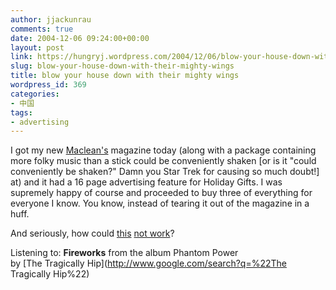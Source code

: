 ```yaml
---
author: jjackunrau
comments: true
date: 2004-12-06 09:24:00+00:00
layout: post
link: https://hungryj.wordpress.com/2004/12/06/blow-your-house-down-with-their-mighty-wings/
slug: blow-your-house-down-with-their-mighty-wings
title: blow your house down with their mighty wings
wordpress_id: 369
categories:
- 中国
tags:
- advertising
---
```


I got my new [Maclean's](http://macleans.ca) magazine today (along with a package containing more folky music than a stick could be conveniently shaken [or is it "could conveniently be shaken?" Damn you Star Trek for causing so much doubt!] at) and it had a 16 page advertising feature for Holiday Gifts.  I was supremely happy of course and proceeded to buy three of everything for everyone I know.  You know, instead of tearing it out of the magazine in a huff.
  

  
And seriously, how could [this](http://www.guardian.co.uk/international/story/0,3604,1356464,00.html) [not work](http://www.reuters.com/newsArticle.jhtml?type=worldNews&storyID=6999259)?
  

  
Listening to: **Fireworks** from the album Phantom Power   
by [The Tragically Hip](http://www.google.com/search?q=%22The Tragically Hip%22)
